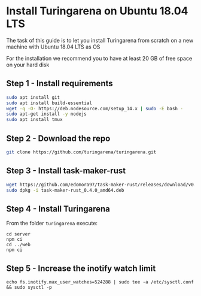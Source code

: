 # Install Turingarena on Ubuntu 18.04 LTS

The task of this guide is to let you install Turingarena from scratch on a new machine with Ubuntu 18.04 LTS as OS

For the installation we recommend you to have at least 20 GB of free space on your hard disk

## Step 1 - Install requirements

```bash
sudo apt install git
sudo apt install build-essential
wget -q -O- https://deb.nodesource.com/setup_14.x | sudo -E bash -
sudo apt-get install -y nodejs
sudo apt install tmux
```

## Step 2 - Download the repo

```bash
git clone https://github.com/turingarena/turingarena.git
```

## Step 3 - Install  task-maker-rust

```bash
wget https://github.com/edomora97/task-maker-rust/releases/download/v0.4.0/task-maker-rust_0.4.0_amd64.deb
sudo dpkg -i task-maker-rust_0.4.0_amd64.deb
```

## Step 4 - Install Turingarena

From the folder `turingarena` execute:

```
cd server
npm ci
cd ../web
npm ci
```

## Step 5 - Increase the inotify watch limit

```
echo fs.inotify.max_user_watches=524288 | sudo tee -a /etc/sysctl.conf && sudo sysctl -p
```

